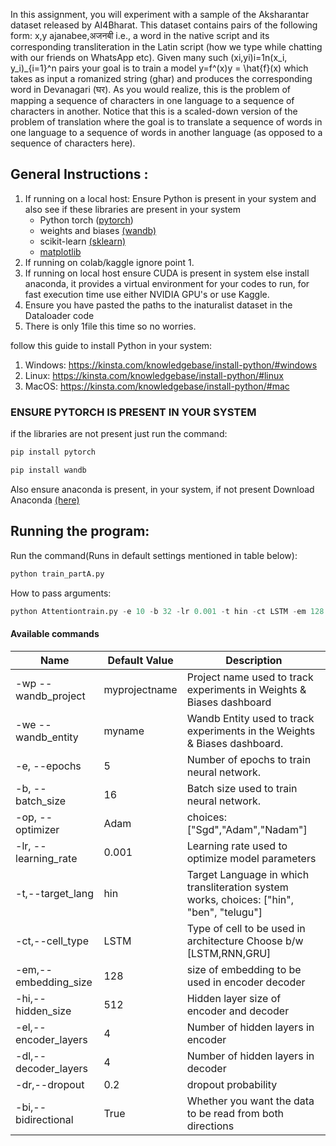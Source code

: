 In this assignment, you will experiment with a sample of the Aksharantar dataset released by AI4Bharat. This dataset contains pairs of the following form: 
x,y
ajanabee,अजनबी 
i.e., a word in the native script and its corresponding transliteration in the Latin script (how we type while chatting with our friends on WhatsApp etc). Given many such (xi,yi)i=1n(x_i, y_i)_{i=1}^n pairs your goal is to train a model y=f^(x)y = \hat{f}(x) which takes as input a romanized string (ghar) and produces the corresponding word in Devanagari (घर). 
As you would realize, this is the problem of mapping a sequence of characters in one language to a sequence of characters in another. Notice that this is a scaled-down version of the problem of translation where the goal is to translate a sequence of words in one language to a sequence of words in another language (as opposed to a sequence of characters here).


## General Instructions :
1. If running on a local host: Ensure Python is present in your system and also see if these libraries are present in your system
   - Python torch ([pytorch](https://pytorch.org/docs/stable/index.html))
   - weights and biases [(wandb)](https://docs.wandb.ai/?_gl=1*1lup0xs*_ga*NzgyNDk5ODQuMTcwNTU4MzMwNw..*_ga_JH1SJHJQXJ*MTcxMDY3NjQ2MS43Ny4xLjE3MTA2NzY0NjQuNTcuMC4w)
   - scikit-learn [(sklearn)](https://scikit-learn.org/stable/)
   - [matplotlib](https://matplotlib.org/)
3. If running on colab/kaggle ignore point 1.
4. If running on local host ensure CUDA is present in system else install anaconda, it provides a virtual environment for your codes to run, for fast execution time use either NVIDIA GPU's or use Kaggle.
5. Ensure you have pasted the paths to the inaturalist dataset in the Dataloader code
6. There is only 1file this time so no worries.

follow this guide to install Python in your system:
1. Windows: https://kinsta.com/knowledgebase/install-python/#windows
2. Linux: https://kinsta.com/knowledgebase/install-python/#linux
3. MacOS: https://kinsta.com/knowledgebase/install-python/#mac

### ENSURE PYTORCH IS PRESENT IN YOUR SYSTEM
if the libraries are not present just run the command:


``` python
pip install pytorch
```


```python
pip install wandb
```


Also ensure anaconda is present, in your system, if not present Download Anaconda [(here)](https://www.anaconda.com/download)

## Running the program:
Run the command(Runs in default settings mentioned in table below): 
``` python
python train_partA.py
```

How to pass arguments:
``` python
python Attentiontrain.py -e 10 -b 32 -lr 0.001 -t hin -ct LSTM -em 128 -hi 512 -el 4 -dl 4 -dr 0.2 -bi True -op Adam
```

#### Available commands
| Name        | Default Value   | Description  |
| --------------------- |-------------| -----|
| -wp --wandb_project | myprojectname	| Project name used to track experiments in Weights & Biases dashboard |
| -we	--wandb_entity| myname | Wandb Entity used to track experiments in the Weights & Biases dashboard. |
|-e, --epochs|5|Number of epochs to train neural network.|
|-b, --batch_size|16|Batch size used to train neural network.|
|-op, --optimizer	|Adam|choices: ["Sgd","Adam","Nadam"]|
|-lr, --learning_rate|0.001|Learning rate used to optimize model parameters|
|-t,--target_lang|hin|	Target Language in which transliteration system works, choices: ["hin", "ben", "telugu"]|
|-ct,--cell_type|LSTM|Type of cell to be used in architecture Choose b/w [LSTM,RNN,GRU]|
|-em,--embedding_size|128|size of embedding to be used in encoder decoder|
|-hi,--hidden_size|512|Hidden layer size of encoder and decoder|
|-el,--encoder_layers|4|Number of hidden layers in encoder|
|-dl,--decoder_layers|4|Number of hidden layers in decoder|
|-dr,--dropout|0.2|dropout probability|
|-bi,--bidirectional|True|Whether you want the data to be read from both directions|
